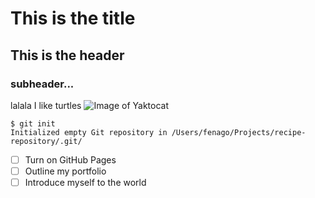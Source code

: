 # This is the title
## This is the header
### subheader...
lalala I like turtles
![Image of Yaktocat](https://raw.githubusercontent.com/fenago/communicate-using-markdown/master/yaktocat.png)
```
$ git init
Initialized empty Git repository in /Users/fenago/Projects/recipe-repository/.git/
```
- [ ] Turn on GitHub Pages
- [ ] Outline my portfolio
- [ ] Introduce myself to the world
